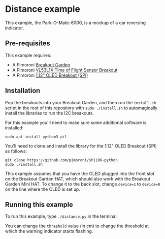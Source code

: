 # Distance example

This example, the Park-O-Matic 6000, is a mockup of a car reversing
indicator.

## Pre-requisites

This example requires:

- A Pimoroni [Breakout Garden](https://shop.pimoroni.com/products/breakout-garden-hat-i2c-spi)
- A Pimoroni [VL53L1X Time of Flight Sensor Breakout](https://shop.pimoroni.com/products/vl53l1x-breakout)
- A Pimoroni [1.12" OLED Breakout (SPI)](https://shop.pimoroni.com/products/1-12-oled-breakout)

## Installation

Pop the breakouts into your Breakout Garden, and then run the `install.sh`
script in the root of this repository with `sudo ./install.sh` to automagically
install the libraries to run the I2C breakouts.

For this example you'll need to make sure some additional software is installed:

```
sudo apt install python3-pil
```

You'll need to clone and install the library for the 1.12" OLED Breakout (SPI)
as follows:

```
git clone https://github.com/pimoroni/sh1106-python
sudo ./install.sh
```

This example assumes that you have the OLED plugged into the front slot on the
Breakout Garden HAT, which should also work with the Breakout Garden Mini HAT.
To change it to the back slot, change `device=1` to `device=0` on the line
where the OLED is set up.

## Running this example

To run this example, type `./distance.py` in the terminal.

You can change the `threshold` value (in cm) to change the threshold at which the warning
indicator starts flashing.
